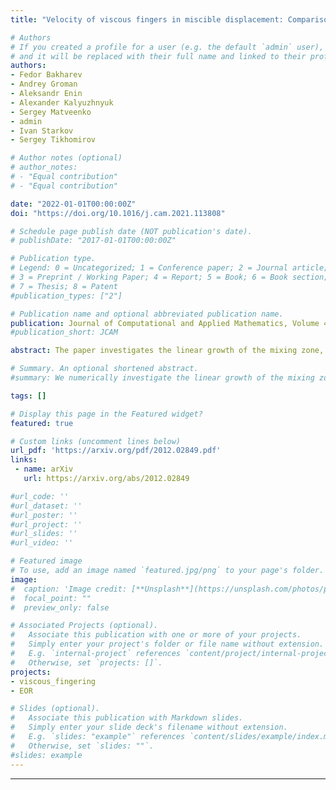 ```yaml
---
title: "Velocity of viscous fingers in miscible displacement: Comparison with analytical models"

# Authors
# If you created a profile for a user (e.g. the default `admin` user), write the username (folder name) here 
# and it will be replaced with their full name and linked to their profile.
authors:
- Fedor Bakharev 
- Andrey Groman 
- Aleksandr Enin 
- Alexander Kalyuzhnyuk 
- Sergey Matveenko 
- admin
- Ivan Starkov 
- Sergey Tikhomirov 

# Author notes (optional)
# author_notes:
# - "Equal contribution"
# - "Equal contribution"

date: "2022-01-01T00:00:00Z"
doi: "https://doi.org/10.1016/j.cam.2021.113808"

# Schedule page publish date (NOT publication's date).
# publishDate: "2017-01-01T00:00:00Z"

# Publication type.
# Legend: 0 = Uncategorized; 1 = Conference paper; 2 = Journal article;
# 3 = Preprint / Working Paper; 4 = Report; 5 = Book; 6 = Book section;
# 7 = Thesis; 8 = Patent
#publication_types: ["2"]

# Publication name and optional abbreviated publication name.
publication: Journal of Computational and Applied Mathematics, Volume 402, 1 March 2022, 113808.
#publication_short: JCAM

abstract: The paper investigates the linear growth of the mixing zone, in a pessimistic scenario, during polymer slug injection into a water reservoir. The velocities of the slug front and of the boundaries of the mixing zone are numerically and analytically studied as key parameters characterizing the miscible displacement. Using two different numerical methods (finite volumes and finite elements), the impact of the slug size, reservoir dimensions, Peclet number, and viscosity curve shape on the corresponding velocities are examined. Notwithstanding the realization of the solution by two computational schemes, the simulation results coincide with a sufficient accuracy. The numerically obtained velocities are compared with theoretical estimates within the transverse flow equilibrium approximation and Koval model. Based on the comparison pattern, recommendations are presented on the use of specific analytical methods for estimating the growth rate of the mixing zone depending on the characteristics of the polymer.

# Summary. An optional shortened abstract.
#summary: We numerically investigate the linear growth of the mixing zone during polymer slug injection into a water reservoir (miscible displacement).

tags: []

# Display this page in the Featured widget?
featured: true

# Custom links (uncomment lines below)
url_pdf: 'https://arxiv.org/pdf/2012.02849.pdf'
links:
 - name: arXiv
   url: https://arxiv.org/abs/2012.02849

#url_code: ''
#url_dataset: ''
#url_poster: ''
#url_project: ''
#url_slides: ''
#url_video: ''

# Featured image
# To use, add an image named `featured.jpg/png` to your page's folder. 
image:
#  caption: 'Image credit: [**Unsplash**](https://unsplash.com/photos/pLCdAaMFLTE)'
#  focal_point: ""
#  preview_only: false

# Associated Projects (optional).
#   Associate this publication with one or more of your projects.
#   Simply enter your project's folder or file name without extension.
#   E.g. `internal-project` references `content/project/internal-project/index.md`.
#   Otherwise, set `projects: []`.
projects:
- viscous_fingering
- EOR

# Slides (optional).
#   Associate this publication with Markdown slides.
#   Simply enter your slide deck's filename without extension.
#   E.g. `slides: "example"` references `content/slides/example/index.md`.
#   Otherwise, set `slides: ""`.
#slides: example
---
```

---
